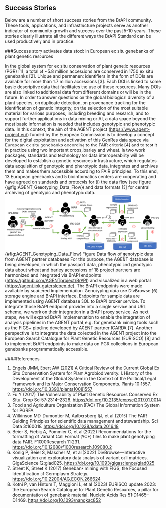 ## Success Stories

<!-- success stories highlighting BrAPI usefulness in breeding cycle. Perhaps reference the original BrAPI paper where possible use cases were proposed.  -->

Below are a number of short success stories from the BrAPI community. These tools, applications, and infrastructure projects serve as another indicator of community growth and success over the past 5-10 years. These stories clearly illustrate all the different ways the BrAPI Standard can be used productively and in practice. 

<!-- Contribution BrAPI 2.0 paper
Suggested Authors: Matthias Lange, Patrick König, Stephan Weise, Gouripriya Davuluri, Suman Kumar, Joseph Ruff, Paul Kersey, Cyril Pommier, Michael Alaux, Erwan Le-Floch -->

###Success story activates data stock in European ex situ genebanks of plant genetic resources

In the global system for ex situ conservation of plant genetic resources (PGR) [1], a total of ~5.8 million accessions are conserved in 1750 ex situ genebanks [2]. Unique and permanent identifiers in the form of DOIs are available for more than 1.7 million accessions [3]. Each DOI is linked to some basic descriptive data that facilitates the use of these resources. Many DOIs are also linked to additional data from different domains or will be in the future. In order to answer questions on the global biological diversity of a plant species, on duplicate detection, on provenance tracking for the identification of genetic integrity, on the selection of the most suitable material for various purposes, including breeding and research, and to support further applications in data mining or AI, a data space beyond the most basic information is needed that includes genotypic and phenotypic data. In this context, the aim of the AGENT project (https://www.agent-project.eu/) funded by the European Commission is to develop a concept for the digital exploitation and activation of this GenRes data space via European ex situ genebanks according to the FAIR criteria [4] and to test it in practice using two important crops, barley and wheat. In two work packages, standards and technology for data interoperability will be developed to establish a genetic resources infrastructure, which regulates data acquisition of genotypic and phenotypic data, integrates and archives them and makes them accessible according to FAIR principles. To this end, 13 European genebanks and 5 bioinformatics centers are cooperating and have agreed on standards and protocols for (i) the data flow (see figure {@fig:AGENT_Genotyping_Data_Flow}) and data formats [5] for central archiving of genotypic and phenotypic data.
![Figure Data flow of genotypic data from AGENT partner databases](images/AGENT_Genotyping_Data_Flow.png){#fig:AGENT_Genotyping_Data_Flow}
Figure Data flow of genotypic data from AGENT partner databases
For this purpose, the AGENT database is being developed, in which the passport data, phenotypic and genotypic data about wheat and barley accessions of 18 project partners are harmonized and integrated via BrAPI endpoints (https://github.com/AGENTproject/BrAPI) and visualized in a web portal (https://agent.ipk-gatersleben.de). The BrAPI endpoints were made available by scattered implementation. Genotyping data use DivBrowse [6] storage engine and BrAPI interface. Endpoints for sample data are implemented using AGENT database SQL to BrAPI broker service.
To integrate those BrAPI endpoint provider into a single service and URL scheme, we work on their integration in a BrAPI proxy service.  As next steps, we will expand BrAPI implementation to enable the integration of analysis pipelines in the AGENT portal, e.g. for genebank mining tools such as the FIGS+ pipeline developed by AGENT partner ICARDA [7]. Another perspective is to integrate the data collected in the AGENT project into the European Search Catalogue for Plant Genetic Resources (EURISCO) [8] and to implement BrAPI endpoints to make data on PGR collections in European genebanks programmatically accessible.

####References
1. 	Engels JMM, Ebert AW (2021) A Critical Review of the Current Global Ex Situ Conservation System for Plant Agrobiodiversity. I. History of the Development of the Global System in the Context of the Political/Legal Framework and Its Major Conservation Components. Plants 10:1557. https://doi.org/10.3390/plants10081557
2. 	Fu Y (2017) The Vulnerability of Plant Genetic Resources Conserved Ex Situ. Crop Sci 57:2314–2328. https://doi.org/10.2135/cropsci2017.01.0014
3. 	Food and Agriculture Organization (FAO) The Global Information System for PGRFA
4. 	Wilkinson MD, Dumontier M, Aalbersberg IjJ, et al (2016) The FAIR Guiding Principles for scientific data management and stewardship. Sci Data 3:160018. https://doi.org/10.1038/sdata.2016.18
5. 	Beier S, Fiebig A, Pommier C, et al (2022) Recommendations for the formatting of Variant Call Format (VCF) files to make plant genotyping data FAIR. F1000Research 11:231. https://doi.org/10.12688/f1000research.109080.2
6. 	König P, Beier S, Mascher M, et al (2022) DivBrowse—interactive visualization and exploratory data analysis of variant call matrices. GigaScience 12:giad025. https://doi.org/10.1093/gigascience/giad025
7. 	Street K, Street K (2017) Genebank mining with FIGS, the Focused Identification of Germplasm Strategy. https://doi.org/10.22004/AG.ECON.266624
8. 	Kotni P, van Hintum T, Maggioni L, et al (2023) EURISCO update 2023: the European Search Catalogue for Plant Genetic Resources, a pillar for documentation of genebank material. Nucleic Acids Res 51:D1465–D1469. https://doi.org/10.1093/nar/gkac852


